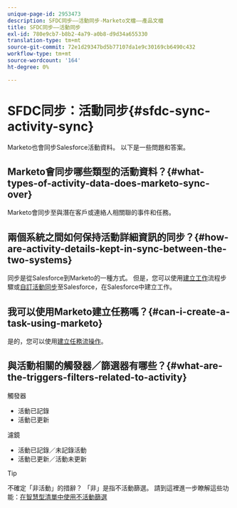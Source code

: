 ```yaml
---
unique-page-id: 2953473
description: SFDC同步——活動同步-Marketo文檔——產品文檔
title: SFDC同步——活動同步
exl-id: 780e9cb7-b8b2-4a79-a0b8-d9d34a655330
translation-type: tm+mt
source-git-commit: 72e1d29347bd5b77107da1e9c30169cb6490c432
workflow-type: tm+mt
source-wordcount: '164'
ht-degree: 0%

---
```


# SFDC同步：活動同步{#sfdc-sync-activity-sync}

Marketo也會同步Salesforce活動資料。 以下是一些問題和答案。

## Marketo會同步哪些類型的活動資料？{#what-types-of-activity-data-does-marketo-sync-over}

Marketo會同步至與潛在客戶或連絡人相關聯的事件和任務。

## 兩個系統之間如何保持活動詳細資訊的同步？{#how-are-activity-details-kept-in-sync-between-the-two-systems}

同步是從Salesforce到Marketo的一種方式。 但是，您可以使用[建立工作](/help/marketo/product-docs/core-marketo-concepts/smart-campaigns/salesforce-flow-actions/create-task.md)流程步驟或[自訂活動同步](/help/marketo/product-docs/crm-sync/salesforce-sync/setup/optional-steps/customize-activities-sync.md)至Salesforce，在Salesforce中建立工作。

## 我可以使用Marketo建立任務嗎？{#can-i-create-a-task-using-marketo}

是的，您可以使用[建立任務流操作](/help/marketo/product-docs/core-marketo-concepts/smart-campaigns/salesforce-flow-actions/create-task.md)。

## 與活動相關的觸發器／篩選器有哪些？{#what-are-the-triggers-filters-related-to-activity}

觸發器

* 活動已記錄
* 活動已更新

濾鏡

* 活動已記錄／未記錄活動
* 活動已更新／活動未更新

>[!TIP]
>
>不確定「非活動」的措辭？ 「非」是指不活動篩選。 請到這裡進一步瞭解這些功能：[在智慧型清單中使用不活動篩選](/help/marketo/product-docs/core-marketo-concepts/smart-lists-and-static-lists/using-smart-lists/use-inactivity-filters-in-a-smart-list.md)

